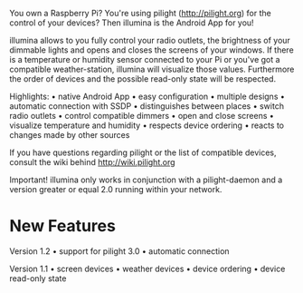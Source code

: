 You own a Raspberry Pi? You're using pilight (http://pilight.org) for the control of your devices? Then illumina is the Android App for you!

illumina allows to you fully control your radio outlets, the brightness of your dimmable lights and opens and closes the screens of your windows. If there is a temperature or humidity sensor connected to your Pi or you've got a compatible weather-station, illumina will visualize those values. Furthermore the order of devices and the possible read-only state will be respected.

Highlights:
• native Android App
• easy configuration
• multiple designs
• automatic connection with SSDP
• distinguishes between places
• switch radio outlets
• control compatible dimmers
• open and close screens
• visualize temperature and humidity
• respects device ordering
• reacts to changes made by other sources

If you have questions regarding pilight or the list of compatible devices, consult the wiki behind http://wiki.pilight.org

Important!
illumina only works in conjunction with a pilight-daemon and a version greater or equal 2.0 running within your network.

New Features
===========

Version 1.2
• support for pilight 3.0
• automatic connection

Version 1.1
• screen devices
• weather devices
• device ordering
• device read-only state
